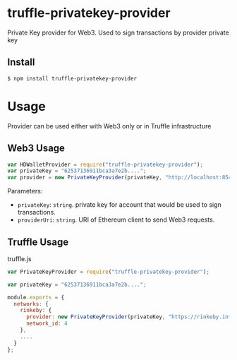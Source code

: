 # truffle-privatekey-provider
Private Key provider for Web3. Used to sign transactions by provider private key

## Install

```
$ npm install truffle-privatekey-provider
```

# Usage
Provider can be used either with Web3 only or in Truffle infrastructure


## Web3 Usage


```javascript
var HDWalletProvider = require("truffle-privatekey-provider");
var privateKey = "62537136911bca3a7e2b....";
var provider = new PrivateKeyProvider(privateKey, "http://localhost:8545");

```

Parameters:

- `privateKey`: `string`. private key for account that would be used to sign transactions.
- `providerUri`: `string`. URI of Ethereum client to send Web3 requests.

## Truffle Usage


truffle.js
```javascript
var PrivateKeyProvider = require("truffle-privatekey-provider");

var privateKey = "62537136911bca3a7e2b....";

module.exports = {
  networks: {
    rinkeby: {
      provider: new PrivateKeyProvider(privateKey, "https://rinkeby.infura.io/"),
      network_id: 4
    },
    ....
  }
};
```
